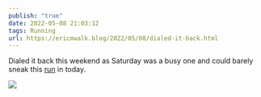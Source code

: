 ```yaml
---
publish: "true"
date: 2022-05-08 21:03:12
tags: Running
url: https://ericmwalk.blog/2022/05/08/dialed-it-back.html
---
```


Dialed it back this weekend as Saturday was a busy one and could barely sneak this [run](http://www.strava.com/activities/7110838918) in today.


![](https://ericmwalk.blog/uploads/2022/dec7695031.jpg)